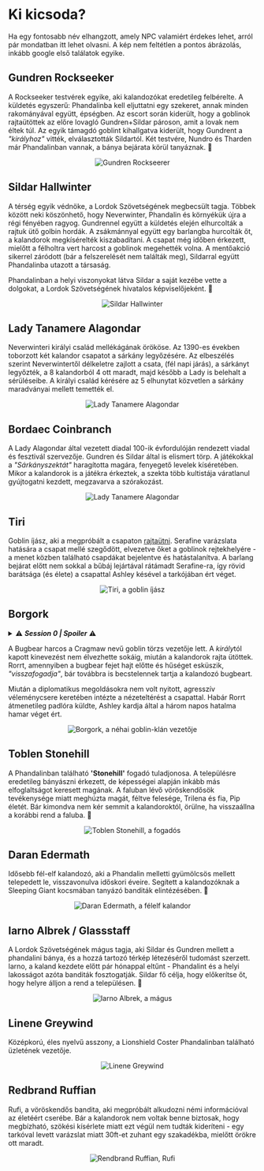 # Ki kicsoda?

Ha egy fontosabb név elhangzott, amely NPC valamiért érdekes lehet, arról pár mondatban itt lehet olvasni. A kép nem feltétlen a pontos ábrázolás, inkább google első találatok egyike.

## Gundren Rockseeker

A Rockseeker testvérek egyike, aki kalandozókat eredetileg felbérelte. A küldetés egyszerű: Phandalinba kell eljuttatni egy szekeret, annak minden rakományával együtt, épségben. Az escort során kiderült, hogy a goblinok rajtaütöttek az előre lovagló Gundren+Sildar pároson, amit a lovak nem éltek túl. Az egyik támagdó goblint kihallgatva kiderült, hogy Gundrent a *"királyhoz"* vitték, elválasztották Sildartól. Két testvére, Nundro és Tharden már Phandalinban vannak, a bánya bejárata körül tanyáznak. 🔁

<center>

![Gundren Rockseerer](./images/npcs/gundren.png)

</center>

## Sildar Hallwinter

A térség egyik védnöke, a Lordok Szövetségének megbecsült tagja. Többek között neki köszönhető, hogy Neverwinter, Phandalin és környékük újra a régi fényében ragyog. Gundrennel együtt a küldetés elején elhurcolták a rajtuk ütő golbin hordák. A zsákmánnyal együtt egy barlangba hurcolták őt, a kalandorok megkísérelték kiszabadítani. A csapat még időben érkezett, mielőtt a félholtra vert harcost a goblinok megehették volna. A mentőakció sikerrel záródott (bár a felszerelését nem találták meg), Sildarral együtt Phandalinba utazott a társaság.

Phandalinban a helyi viszonyokat látva Sildar a saját kezébe vette a dolgokat, a Lordok Szövetségének hivatalos képviselőjeként.
 🔁

<center>

![Sildar Hallwinter](./images/npcs/Sildar.png)

</center>

## Lady Tanamere Alagondar

Neverwinteri királyi család mellékágának örököse. Az 1390-es években toborzott két kalandor csapatot a sárkány legyőzésére. Az elbeszélés szerint Neverwintertől délkeletre zajlott a csata, (fél napi járás), a sárkányt legyőzték, a 8 kalandorból 4 ott maradt, majd később a Lady is belehalt a sérüléseibe. A királyi család kérésére az 5 elhunytat közvetlen a sárkány maradványai mellett temették el.
<center>

![Lady Tanamere Alagondar](./images/npcs/lady-alagondar.png)

</center>

## Bordaec Coinbranch

A Lady Alagondar által vezetett diadal 100-ik évfordulóján rendezett viadal és fesztivál szervezője. Gundren és Sildar által is elismert törp. A játékokkal a *"Sárkányszektát"* haragította magára, fenyegető levelek kíséretében. Mikor a kalandorok is a játékra érkeztek, a szekta több kultistája váratlanul gyújtogatni kezdett, megzavarva a szórakozást.

<center>

![Lady Tanamere Alagondar](./images/npcs/bordaec.jpg)

</center>

## Tiri

Goblin íjász, aki a megpróbált a csapaton <a href='./session-6.md#tiri_introduction'>rajtaütni</a>. Serafine varázslata hatására a csapat mellé szegődött, elvezetve őket a goblinok rejtekhelyére - a menet közben található csapdákat bejelentve és hatástalanítva. A barlang bejárat előtt nem sokkal a bűbáj lejártával rátámadt Serafine-ra, így rövid barátsága (és élete) a csapattal Ashley késével a tarkójában ért véget.

<center>

![Tiri, a goblin íjász](./images/npcs/tiri.png)

</center>

## Borgork

<details>
  <summary>⚠ <b><i>Session 0 | Spoiler</i></b> ⚠</summary>
  A Bonebreaker nevű bugbear klán egyik kiváló harcosa, aki a sámánjuk, Thernurr meggyilkolása után együtt indult Rorral megkeresni Churrark ellopott koponyáját. Miután találkoztak Nanával, és Rorr nem hagyta, hogy megölje az ifjú eladrint, Thernurr kitagadta Rorrt, árulónak nevezve, majd a maga útjára indult.
  <p/>
</details>

A Bugbear harcos a Cragmaw nevű goblin törzs vezetője lett. A *király*tól kapott kinevezést nem élvezhette sokáig, miután a kalandorok rajta ütöttek. Rorrt, amennyiben a bugbear fejet hajt előtte és hűséget esküszik, *"visszafogadja"*, bár továbbra is becstelennek tartja a kalandozó bugbeart.

Miután a diplomatikus megoldásokra nem volt nyitott, agresszív véleménycsere keretében intézte a nézeteltérést a csapattal.
Habár Rorrt átmenetileg padlóra küldte, Ashley kardja által a három napos hatalma hamar véget ért.

<center>

![Borgork, a néhai goblin-klán vezetője](./images/npcs/borgork.jpg)

</center>

## Toblen Stonehill

A Phandalinban található **'Stonehill'** fogadó tuladjonosa. A településre eredetileg bányászni érkezett, de képességei alapján inkább más elfoglaltságot keresett magának. A faluban lévő vöröskendősök tevékenysége miatt meghúzta magát, féltve felesége, Trilena és fia, Pip életét. Bár kimondva nem kér semmit a kalandoroktól, örülne, ha visszaállna a korábbi rend a faluba. 🔁

<center>

![Toblen Stonehill, a fogadós](./images/npcs/Toblen_Stonehill.png)

</center>

## Daran Edermath

Idősebb fél-elf kalandozó, aki a Phandalin melletti gyümölcsös mellett telepedett le, visszavonulva időskori éveire. Segített a kalandozóknak a Sleeping Giant kocsmában tanyázó banditák elintézésében. 🔁

<center>

![Daran Edermath, a félelf kalandor](./images/npcs/daran_edermath.jpg)

</center>

## Iarno Albrek / Glassstaff

A Lordok Szövetségének mágus tagja, aki Sildar és Gundren mellett a phandalini bánya, és a hozzá tartozó térkép létezéséről tudomást szerzett. Iarno, a kaland kezdete előtt pár hónappal eltűnt - Phandalint és a helyi lakosságot azóta banditák fosztogatják. Sildar fő célja, hogy előkerítse őt, hogy helyre álljon a rend a településen. 🔁

<center>

![Iarno Albrek, a mágus](./images/npcs/iarno.png)

</center>

## Linene Greywind

Középkorú, éles nyelvű asszony, a Lionshield Coster Phandalinban található üzletének vezetője.

<center>

![Linene Greywind](./images/npcs/Linene_Graywind.png)

</center>

## Redbrand Ruffian

Rufi, a vöröskendős bandita, aki megpróbált alkudozni némi információval az életéért cserébe. Bár a kalandorok nem voltak benne biztosak, hogy megbízható, szökési kísérlete miatt ezt végül nem tudták kideríteni - egy tarkóval levett varázslat miatt 30ft-et zuhant egy szakadékba, mielőtt örökre ott maradt.

<center>

![Rendbrand Ruffian, Rufi](./images/npcs/rufi.jpg)

</center>
